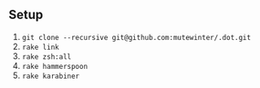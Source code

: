 ## Setup

1. `git clone --recursive git@github.com:mutewinter/.dot.git`
1. `rake link`
1. `rake zsh:all`
1. `rake hammerspoon`
1. `rake karabiner`
